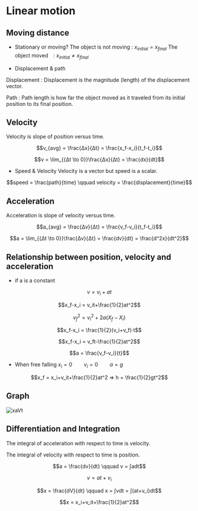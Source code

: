 # Linear motion

## Moving distance

* Stationary or moving?
The object is not moving : $x_{initial} = x_{final}$
The object moved　: $x_{initial} \not= x_{final}$

* Displacement  & path

Displacement  : Displacement  is the magnitude (length) of the displacement vector.

Path : Path length is how far the object moved as it traveled from its initial position to its final position.

## Velocity

Velocity is slope of position versus time.

$$v_{avg} = \frac{Δx}{Δt} = \frac{x_f-x_i}{t_f-t_i}$$

$$v = \lim_{{Δt \to 0}}\frac{Δx}{Δt} = \frac{dx}{dt}$$

* Speed & Velocity
Velocity is a vector but speed is a scalar.

$$speed = \frac{path}{time} \qquad velocity = \frac{displacement}{time}$$

## Acceleration

Acceleration is slope of velocity versus time.

$$a_{avg} = \frac{Δv}{Δt} = \frac{v_f-v_i}{t_f-t_i}$$

$$a = \lim_{{Δt \to 0}}\frac{Δv}{Δt} = \frac{dv}{dt} = \frac{d^2x}{dt^2}$$

## Relationship between position, velocity and acceleration

* if a is a constant

$$v = v_i+at$$

$$x_f-x_i = v_it+\frac{1}{2}at^2$$

$$v_f^2 = v_i^2+2a(X_f-X_i)$$

$$x_f-x_i = \frac{1}{2}(v_i+v_f)⋅t$$

$$x_f-x_i = v_ft-\frac{1}{2}at^2$$

$$a = \frac{v_f-v_i}{t}$$

* When free falling
$x_i = 0 \qquad v_i = 0 \qquad a = g$

$$x_f = x_i+v_it+\frac{1}{2}at^2 ⇒ h = \frac{1}{2}gt^2$$

## Graph

![xaVt](https://hackmd.io/_uploads/BJG-20sWyx.png)

## Differentiation and Integration

The integral of acceleration with respect to time is velocity.

The integral of velocity with respect to time is position.

$$a = \frac{dv}{dt} \qquad v = ∫adt$$

$$v = at+v_i$$

$$x = \frac{dV}{dt} \qquad x = ∫vdt = ∫(at+v_i)dt$$

$$x =  x_i+v_it+\frac{1}{2}at^2$$
